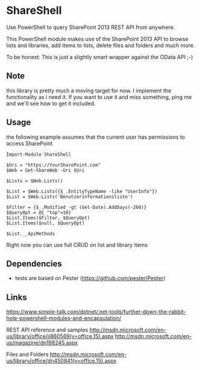ShareShell
==========

Use PowerShell to query SharePoint 2013 REST API from anywhere.

This PowerShell module makes use of the SharePoint 2013 API to browse lists and libraries, 
add items to lists, delete files and folders and much more.

To be honest: This is just a slightly smart wrapper against the OData API ;-)

Note
----
this library is pretty much a moving target for now. I implement the functionality as i need it.
If you want to use it and miss something, ping me and we'll see how to get it included.

Usage
-----
the following example assumes that the current user has permissions to access SharePoint

```
Import-Module ShareShell

$Uri = "https://YourSharePoint.com"
$Web = Get-ShareWeb -Uri $Uri

$Lists = $Web.Lists()

$List = $Web.Lists({$_.EntityTypeName -like "UserInfo"})
$List = $Web.Lists('Benutzerinformationsliste')

$Filter = {$_.Modified -gt (Get-Date).AddDays(-260)}
$QueryOpt = @{ "top"=10}
$List.Items($Filter, $QueryOpt)
$List.Items($null, $QueryOpt)

$List.__ApiMethods
```

Right now you can use full CRUD on list and library items

Dependencies
------------
- tests are based on Pester (https://github.com/pester/Pester)

Links
-----
https://www.simple-talk.com/dotnet/.net-tools/further-down-the-rabbit-hole-powershell-modules-and-encapsulation/ 

REST API reference and samples 
	http://msdn.microsoft.com/en-us/library/office/jj860569(v=office.15).aspx
	http://msdn.microsoft.com/en-us/magazine/dn198245.aspx

Files and Folders
   http://msdn.microsoft.com/en-us/library/office/dn450841(v=office.15).aspx